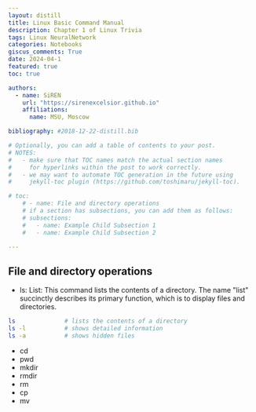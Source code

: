 ```yaml
---
layout: distill
title: Linux Basic Command Manual
description: Chapter 1 of Linux Trivia
tags: Linux NeuralNetwork 
categories: Notebooks
giscus_comments: True
date: 2024-04-1
featured: true
toc: true

authors:
  - name: SiREN
    url: "https://sirenexcelsior.github.io"
    affiliations:
      name: MSU, Moscow

bibliography: #2018-12-22-distill.bib

# Optionally, you can add a table of contents to your post.
# NOTES:
#   - make sure that TOC names match the actual section names
#     for hyperlinks within the post to work correctly.
#   - we may want to automate TOC generation in the future using
#     jekyll-toc plugin (https://github.com/toshimaru/jekyll-toc).

# toc:
    # - name: File and directory operations
    # if a section has subsections, you can add them as follows:
    # subsections:
    #   - name: Example Child Subsection 1
    #   - name: Example Child Subsection 2

---
```




## File and directory operations
- ls: List: This command lists the contents of a directory. The name "list" succinctly describes its primary function, which is to display files and directories.
```bash
ls				# lists the contents of a directory
ls -l			# shows detailed information
ls -a			# shows hidden files
```
- cd
- pwd
- mkdir
- rmdir
- rm
- cp
- mv

